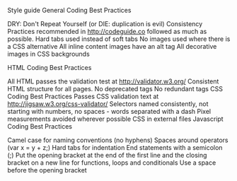 Style guide
General Coding Best Practices

DRY: Don't Repeat Yourself (or DIE: duplication is evil)
Consistency
Practices recommended in http://codeguide.co followed as much as possible.
Hard tabs used instead of soft tabs
No images used where there is a CSS alternative
All inline content images have an alt tag
All decorative images in CSS backgrounds

HTML Coding Best Practices

All HTML passes the validation test at http://validator.w3.org/ 
Consistent HTML structure for all pages.
No deprecated tags
No redundant tags
CSS Coding Best Practices
Passes CSS validation text at http://jigsaw.w3.org/css-validator/
Selectors named consistently, not starting with numbers, no spaces - words separated with a dash
Pixel measurements avoided wherever possible
CSS in external files
Javascript Coding Best Practices

Camel case for naming conventions (no hyphens)
Spaces around operators (var x = y + z;)
Hard tabs for indentation
End statements with a semicolon (;)
Put the opening bracket at the end of the first line and the closing bracket
on a new line for functions, loops and conditionals
Use a space before the opening bracket
